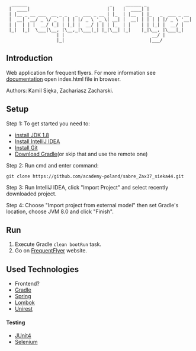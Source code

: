 ```
  ______                               _     ______ _
 |  ____|                             | |   |  ____| |
 | |__ _ __ ___  __ _ _   _  ___ _ __ | |_  | |__  | |_   _  ___ _ __
 |  __| '__/ _ \/ _` | | | |/ _ \ '_ \| __| |  __| | | | | |/ _ \ '__|
 | |  | | |  __/ (_| | |_| |  __/ | | | |_  | |    | | |_| |  __/ |
 |_|  |_|  \___|\__, |\__,_|\___|_| |_|\__| |_|    |_|\__, |\___|_|
                   | |                                 __/ |
                   |_|                                |___/
```

## Introduction
Web application for frequent flyers.
For more information see [documentation](https://github.com/academy-poland/sabre_Zax37_sieka44/tree/Docs/docs) open index.html file in browser.

Authors: Kamil Sięka, Zachariasz Zacharski. 
 
## Setup
Step 1: To get started you need to:
* [install JDK 1.8](http://www.oracle.com/technetwork/java/javase/downloads/jdk8-downloads-2133151.html)
* [Install IntelliJ IDEA](https://www.jetbrains.com/idea/)
* [Install Git](https://git-scm.com/)
* [Download Gradle](https://gradle.org/)(or skip that and use the remote one)

Step 2: Run cmd and enter command:
```
git clone https://github.com/academy-poland/sabre_Zax37_sieka44.git
```
Step 3: Run IntelliJ IDEA, click "Import Project" and select recently downloaded project.

Step 4: Choose "Import project from external model" then set Gradle's location, choose JVM 8.0 and click "Finish".

## Run
1. Execute Gradle ```clean bootRun``` task.
2. Go on [FrequentFlyer](http://localhost:8080/) website.

## Used Technologies
* Frontend?
* [Gradle](https://gradle.org/)
* [Spring](https://projects.spring.io/spring-boot/)
* [Lombok](https://projectlombok.org/)
* [Unirest](http://unirest.io/java.html)

#### Testing
* [JUnit4](https://junit.org/junit4/)
* [Selenium](http://www.seleniumhq.org/)
